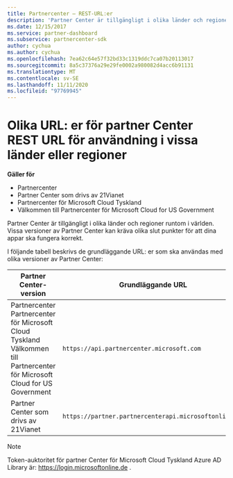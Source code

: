 ```yaml
---
title: Partnercenter – REST-URL:er
description: 'Partner Center är tillgängligt i olika länder och regioner. Lär dig vilka partners Center slut punkter och bas-REST-URL: er som dina appar ska använda för att fungera korrekt.'
ms.date: 12/15/2017
ms.service: partner-dashboard
ms.subservice: partnercenter-sdk
author: cychua
ms.author: cychua
ms.openlocfilehash: 7ea62c64e57f32bd33c1319ddc7ca07b20113017
ms.sourcegitcommit: 8a5c37376a29e29fe0002a980082d4acc6b91131
ms.translationtype: MT
ms.contentlocale: sv-SE
ms.lasthandoff: 11/11/2020
ms.locfileid: "97769945"
---
```

# <a name="different-partner-center-rest-url-end-points-for-use-in-certain-countries-or-regions"></a>Olika URL: er för partner Center REST URL för användning i vissa länder eller regioner

**Gäller för**

- Partnercenter
- Partner Center som drivs av 21Vianet
- Partnercenter för Microsoft Cloud Tyskland
- Välkommen till Partnercenter för Microsoft Cloud for US Government

Partner Center är tillgängligt i olika länder och regioner runtom i världen. Vissa versioner av Partner Center kan kräva olika slut punkter för att dina appar ska fungera korrekt.

I följande tabell beskrivs de grundläggande URL: er som ska användas med olika versioner av Partner Center:

| Partner Center-version  | Grundläggande URL  |
|---------|---------|
|Partnercenter</br>Partnercenter för Microsoft Cloud Tyskland</br>Välkommen till Partnercenter för Microsoft Cloud for US Government     | `https://api.partnercenter.microsoft.com`        |
|Partner Center som drivs av 21Vianet  |  `https://partner.partnercenterapi.microsoftonline.cn`       |

>[!NOTE]
>Token-auktoritet för partner Center för Microsoft Cloud Tyskland Azure AD Library är: https://login.microsoftonline.de .
